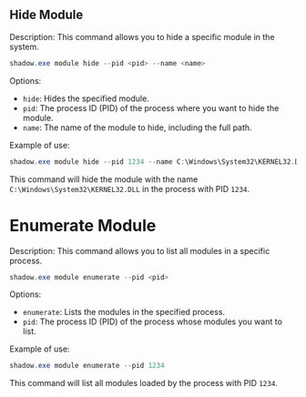 ## Hide Module

Description: This command allows you to hide a specific module in the system.
```powershell
shadow.exe module hide --pid <pid> --name <name>
```
Options:
- `hide`: Hides the specified module.
- `pid`: The process ID (PID) of the process where you want to hide the module.
- `name`: The name of the module to hide, including the full path.

Example of use:
```powershell
shadow.exe module hide --pid 1234 --name C:\Windows\System32\KERNEL32.DLL
```

This command will hide the module with the name `C:\Windows\System32\KERNEL32.DLL` in the process with PID `1234`.

# Enumerate Module

Description: This command allows you to list all modules in a specific process.
```powershell
shadow.exe module enumerate --pid <pid>
```
Options:
- `enumerate`: Lists the modules in the specified process.
- `pid`: The process ID (PID) of the process whose modules you want to list.

Example of use:
```powershell
shadow.exe module enumerate --pid 1234
```

This command will list all modules loaded by the process with PID `1234`.